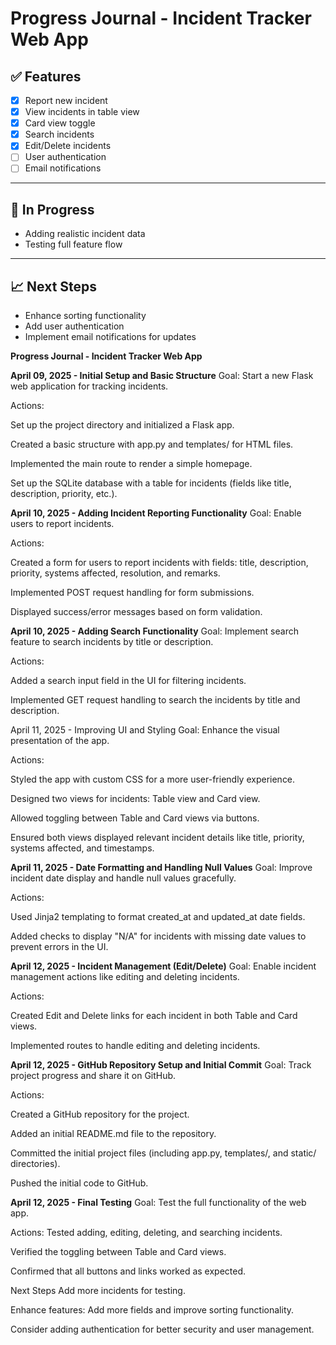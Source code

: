 # Progress Journal - Incident Tracker Web App

## ✅ Features

- [x] Report new incident
- [x] View incidents in table view
- [x] Card view toggle
- [x] Search incidents
- [x] Edit/Delete incidents
- [ ] User authentication
- [ ] Email notifications

---

## 🚧 In Progress
- Adding realistic incident data
- Testing full feature flow

---

## 📈 Next Steps
- Enhance sorting functionality
- Add user authentication
- Implement email notifications for updates

**Progress Journal - Incident Tracker Web App**

**April 09, 2025 - Initial Setup and Basic Structure**
Goal: Start a new Flask web application for tracking incidents.

Actions:

Set up the project directory and initialized a Flask app.

Created a basic structure with app.py and templates/ for HTML files.

Implemented the main route to render a simple homepage.

Set up the SQLite database with a table for incidents (fields like title, description, priority, etc.).

**April 10, 2025 - Adding Incident Reporting Functionality**
Goal: Enable users to report incidents.

Actions:

Created a form for users to report incidents with fields: title, description, priority, systems affected, resolution, and remarks.

Implemented POST request handling for form submissions.

Displayed success/error messages based on form validation.

**April 10, 2025 - Adding Search Functionality**
Goal: Implement search feature to search incidents by title or description.

Actions:

Added a search input field in the UI for filtering incidents.

Implemented GET request handling to search the incidents by title and description.

April 11, 2025 - Improving UI and Styling
Goal: Enhance the visual presentation of the app.

Actions:

Styled the app with custom CSS for a more user-friendly experience.

Designed two views for incidents: Table view and Card view.

Allowed toggling between Table and Card views via buttons.

Ensured both views displayed relevant incident details like title, priority, systems affected, and timestamps.

**April 11, 2025 - Date Formatting and Handling Null Values**
Goal: Improve incident date display and handle null values gracefully.

Actions:

Used Jinja2 templating to format created_at and updated_at date fields.

Added checks to display "N/A" for incidents with missing date values to prevent errors in the UI.

**April 12, 2025 - Incident Management (Edit/Delete)**
Goal: Enable incident management actions like editing and deleting incidents.

Actions:

Created Edit and Delete links for each incident in both Table and Card views.

Implemented routes to handle editing and deleting incidents.

**April 12, 2025 - GitHub Repository Setup and Initial Commit**
Goal: Track project progress and share it on GitHub.

Actions:

Created a GitHub repository for the project.

Added an initial README.md file to the repository.

Committed the initial project files (including app.py, templates/, and static/ directories).

Pushed the initial code to GitHub.

**April 12, 2025 - Final Testing**
Goal: Test the full functionality of the web app.

Actions:
Tested adding, editing, deleting, and searching incidents.

Verified the toggling between Table and Card views.

Confirmed that all buttons and links worked as expected.

Next Steps
Add more incidents for testing.

Enhance features: Add more fields and improve sorting functionality.

Consider adding authentication for better security and user management.
